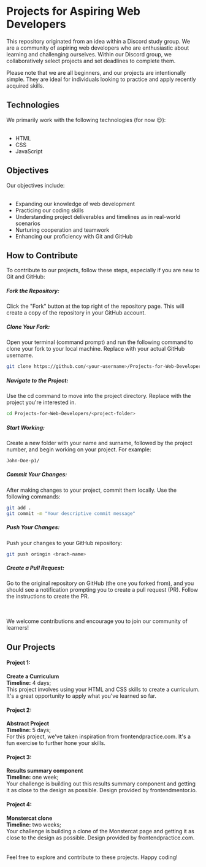 <h1>Projects for Aspiring Web Developers</h1>
This repository originated from an idea within a Discord study group. We are a community of aspiring web developers who are enthusiastic about learning and challenging ourselves. Within our Discord group, we collaboratively select projects and set deadlines to complete them.

Please note that we are all beginners, and our projects are intentionally simple. They are ideal for individuals looking to practice and apply recently acquired skills.

<h2>Technologies</h2>
We primarily work with the following technologies (for now 😉):
<br>
<br>

- HTML
- CSS
- JavaScript

<h2>Objectives</h2>
Our objectives include:
<br>
<br>

- Expanding our knowledge of web development
- Practicing our coding skills
- Understanding project deliverables and timelines as in real-world scenarios
- Nurturing cooperation and teamwork
- Enhancing our proficiency with Git and GitHub

<h2>How to Contribute</h2>
To contribute to our projects, follow these steps, especially if you are new to Git and GitHub:

<h5>Fork the Repository:</h5> 
Click the "Fork" button at the top right of the repository page. This will create a copy of the repository in your GitHub account.

<h5>Clone Your Fork:</h5> 
Open your terminal (command prompt) and run the following command to clone your fork to your local machine. Replace <your-username> with your actual GitHub username.

```bash
git clone https://github.com/<your-username>/Projects-for-Web-Developers.git
```

<h5>Navigate to the Project:</h5> 
Use the cd command to move into the project directory. Replace <project-folder> with the project you're interested in.
  
```bash
cd Projects-for-Web-Developers/<project-folder>
```

<h5>Start Working:</h5> 
Create a new folder with your name and surname, followed by the project number, and begin working on your project. For example:

```bash
John-Doe-p1/
```

<h5>Commit Your Changes:</h5> 
After making changes to your project, commit them locally. Use the following commands:

```bash
git add .
git commit -m "Your descriptive commit message"
```

<h5>Push Your Changes:</h5>
Push your changes to your GitHub repository:

```bash
git push oringin <brach-name>
```


<h5>Create a Pull Request:</h5>
Go to the original repository on GitHub (the one you forked from), and you should see a notification prompting you to create a pull request (PR). Follow the instructions to create the PR.  
<br>
<br>
<br>
<p> We welcome contributions and encourage you to join our community of learners!</p>

<h2>Our Projects</h2>

<h4>Project 1: </h4>
<strong>Create a Curriculum</strong>
<br>
<strong>Timeline:</strong> 4 days;
<br>
This project involves using your HTML and CSS skills to create a curriculum. It's a great opportunity to apply what you've learned so far.

<h4>Project 2: </h4>
<strong>Abstract Project</strong>
<br>
<strong>Timeline:</strong> 5 days;
<br>
For this project, we've taken inspiration from frontendpractice.com. It's a fun exercise to further hone your skills.

<h4>Project 3: </h4>
<strong>Results summary component</strong>
<br>
<strong>Timeline:</strong> one week;
<br>
Your challenge is building out this results summary component and getting it as close to the design as possible. Design provided by frontendmentor.io.

<h4>Project 4: </h4>
<strong>Monstercat clone</strong>
<br>
<strong>Timeline:</strong> two weeks;
<br>
Your challenge is building a clone of the Monstercat page and getting it as close to the design as possible. Design provided by frontendpractice.com.



<br>
<br>
<br>
Feel free to explore and contribute to these projects. Happy coding!
